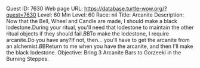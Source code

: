 Quest ID: 7630
Web page URL: https://database.turtle-wow.org/?quest=7630
Level: 60
Min Level: 60
Race: nil
Title: Arcanite
Description: Now that the Bell, Wheel and Candle are made, I should make a black lodestone.During your ritual, you'll need that lodestone to maintain the other ritual objects if they should fail.$B$BTo make the lodestone, I require arcanite.Do you have any?If not, then... you'll have to get the arcanite from an alchemist.$B$BReturn to me when you have the arcanite, and then I'll make the black lodestone.
Objective: Bring 3 Arcanite Bars to Gorzeeki in the Burning Steppes.
